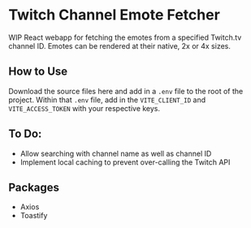 # Twitch Channel Emote Fetcher

WIP React webapp for fetching the emotes from a specified Twitch.tv channel ID. Emotes can be rendered at their native, 2x or 4x sizes.

## How to Use

Download the source files here and add in a `.env` file to the root of the project. Within that `.env` file, add in the `VITE_CLIENT_ID` and `VITE_ACCESS_TOKEN` with your respective keys.

## To Do:

- Allow searching with channel name as well as channel ID
- Implement local caching to prevent over-calling the Twitch API

## Packages

- Axios
- Toastify
